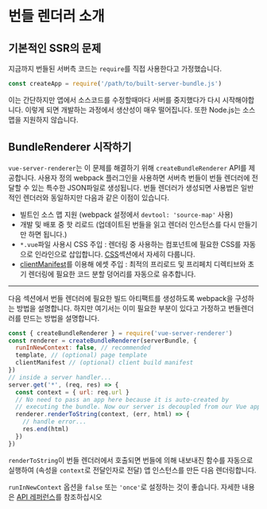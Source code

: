 # 번들 렌더러 소개

## 기본적인 SSR의 문제

지금까지 번들된 서버측 코드는 `require`를 직접 사용한다고 가정했습니다.

```js
const createApp = require('/path/to/built-server-bundle.js')
```

이는 간단하지만 앱에서 소스코드를 수정할때마다 서버를 중지했다가 다시 시작해야합니다. 이렇게 되면 개발하는 과정에서 생산성이 매우 떨어집니다. 또한 Node.js는 소스맵을 지원하지 않습니다.

## BundleRenderer 시작하기

`vue-server-renderer`는 이 문제를 해결하기 위해 `createBundleRenderer` API를 제공합니다. 사용자 정의 webpack 플러그인을 사용하면 서버측 번들이 번들 렌더러에 전달할 수 있는 특수한 JSON파일로 생성됩니다. 번들 렌더러가 생성되면 사용법은 일반적인 렌더러와 동일하지만 다음과 같은 이점이 있습니다.

- 빌트인 소스 맵 지원 (webpack 설정에서 `devtool: 'source-map'` 사용)
- 개발 및 배포 중 핫 리로드 (업데이트된 번들을 읽고 렌더러 인스턴스를 다시 만들기만 하면 됩니다.)
- `*.vue`파일 사용시 CSS 주입 : 렌더링 중 사용하는 컴포넌트에 필요한 CSS를 자동으로 인라인으로 삽입합니다.  [CSS](./css.md)섹션에서 자세히 다룹니다.
- [clientManifest](./api.md#clientmanifest)를 이용해 에셋 주입 : 최적의 프리로드 및 프리페치 디렉티브와 초기 렌더링에 필요한 코드 분할 덩어리를 자동으로 유추합니다.

---

다음 섹션에서 번들 렌더러에 필요한 빌드 아티팩트를 생성하도록 webpack을 구성하는 방법을 설명합니다. 하지만 여기서는 이미 필요한 부분이 있다고 가정하고 번들렌더러를 만드는 방법을 설명합니다.

```js
const { createBundleRenderer } = require('vue-server-renderer')
const renderer = createBundleRenderer(serverBundle, {
  runInNewContext: false, // recommended
  template, // (optional) page template
  clientManifest // (optional) client build manifest
})
// inside a server handler...
server.get('*', (req, res) => {
  const context = { url: req.url }
  // No need to pass an app here because it is auto-created by
  // executing the bundle. Now our server is decoupled from our Vue app!
  renderer.renderToString(context, (err, html) => {
    // handle error...
    res.end(html)
  })
})
```

`renderToString`이 번들 렌더러에서 호출되면 번들에 의해 내보내진 함수를 자동으로 실행하여 (속성을 `context`로 전달인자로 전달) 앱 인스턴스를 만든 다음 렌더링합니다.

`runInNewContext` 옵션을 `false` 또는 `'once'`로 설정하는 것이 좋습니다. 자세한 내용은 [API 레퍼런스](./api.md#runinnewcontext)를 참조하십시오
